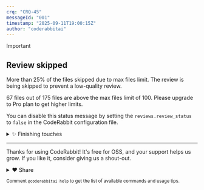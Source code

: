 ```yaml
---
crq: "CRQ-45"
messageId: "001"
timestamp: "2025-09-11T19:00:15Z"
author: "coderabbitai"
---
```


<!-- This is an auto-generated comment: summarize by coderabbit.ai -->
<!-- This is an auto-generated comment: skip review by coderabbit.ai -->

> [!IMPORTANT]
> ## Review skipped
> 
> More than 25% of the files skipped due to max files limit. The review is being skipped to prevent a low-quality review.
> 
> 67 files out of 175 files are above the max files limit of 100. Please upgrade to Pro plan to get higher limits.
> 
> You can disable this status message by setting the `reviews.review_status` to `false` in the CodeRabbit configuration file.

<!-- end of auto-generated comment: skip review by coderabbit.ai -->
<!-- finishing_touch_checkbox_start -->

<details>
<summary>✨ Finishing touches</summary>

- [ ] <!-- {"checkboxId": "7962f53c-55bc-4827-bfbf-6a18da830691"} --> 📝 Generate Docstrings
<details>
<summary>🧪 Generate unit tests</summary>

- [ ] <!-- {"checkboxId": "f47ac10b-58cc-4372-a567-0e02b2c3d479", "radioGroupId": "utg-output-choice-group-unknown_comment_id"} -->   Create PR with unit tests
- [ ] <!-- {"checkboxId": "07f1e7d6-8a8e-4e23-9900-8731c2c87f58", "radioGroupId": "utg-output-choice-group-unknown_comment_id"} -->   Post copyable unit tests in a comment
- [ ] <!-- {"checkboxId": "6ba7b810-9dad-11d1-80b4-00c04fd430c8", "radioGroupId": "utg-output-choice-group-unknown_comment_id"} -->   Commit unit tests in branch `feature/crq-45-crq-012-naersk-integration`

</details>

</details>

<!-- finishing_touch_checkbox_end -->
<!-- tips_start -->

---

Thanks for using CodeRabbit! It's free for OSS, and your support helps us grow. If you like it, consider giving us a shout-out.

<details>
<summary>❤️ Share</summary>

- [X](https://twitter.com/intent/tweet?text=I%20just%20used%20%40coderabbitai%20for%20my%20code%20review%2C%20and%20it%27s%20fantastic%21%20It%27s%20free%20for%20OSS%20and%20offers%20a%20free%20trial%20for%20the%20proprietary%20code.%20Check%20it%20out%3A&url=https%3A//coderabbit.ai)
- [Mastodon](https://mastodon.social/share?text=I%20just%20used%20%40coderabbitai%20for%20my%20code%20review%2C%20and%20it%27s%20fantastic%21%20It%27s%20free%20for%20OSS%20and%20offers%20a%20free%20trial%20for%20the%20proprietary%20code.%20Check%20it%20out%3A%20https%3A%2F%2Fcoderabbit.ai)
- [Reddit](https://www.reddit.com/submit?title=Great%20tool%20for%20code%20review%20-%20CodeRabbit&text=I%20just%20used%20CodeRabbit%20for%20my%20code%20review%2C%20and%20it%27s%20fantastic%21%20It%27s%20free%20for%20OSS%20and%20offers%20a%20free%20trial%20for%20proprietary%20code.%20Check%20it%20out%3A%20https%3A//coderabbit.ai)
- [LinkedIn](https://www.linkedin.com/sharing/share-offsite/?url=https%3A%2F%2Fcoderabbit.ai&mini=true&title=Great%20tool%20for%20code%20review%20-%20CodeRabbit&summary=I%20just%20used%20CodeRabbit%20for%20my%20code%20review%2C%20and%20it%27s%20fantastic%21%20It%27s%20free%20for%20OSS%20and%20offers%20a%20free%20trial%20for%20proprietary%20code)

</details>

<sub>Comment `@coderabbitai help` to get the list of available commands and usage tips.</sub>

<!-- tips_end -->
